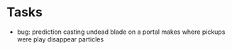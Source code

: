 # Tasks
- bug: prediction casting undead blade on a portal makes where pickups were play disappear particles